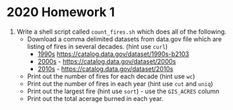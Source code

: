 # 2020 Homework 1

1. Write a shell script called `count_fires.sh` which does all of the following.
   * Download a comma delimited datasets from data.gov file which are listing of fires in several decades. (hint use `curl`)
     * [1990s](https://gis.data.cnra.ca.gov/datasets/653647b20bc74480b335e31d6d81a52f_4.csv) https://catalog.data.gov/dataset/1990s-b2103
     * [2000s](https://gis.data.cnra.ca.gov/datasets/653647b20bc74480b335e31d6d81a52f_12.csv) - https://catalog.data.gov/dataset/2000s
     * [2010s](https://gis.data.cnra.ca.gov/datasets/653647b20bc74480b335e31d6d81a52f_11.csv) - https://catalog.data.gov/dataset/2010s
   * Print out the number of fires for each decade (hint use `wc`)
   * Print out the number of fires in each year (hint use `cut` and `uniq`)
   * Print out the largest fire (hint use `sort`) - use the `GIS_ACRES` column
   * Print out the total acerage burned in each year.
